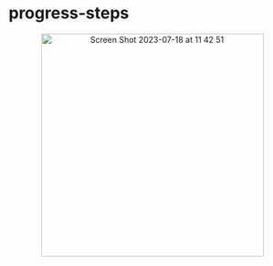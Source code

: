 # progress-steps

<p align="center"><img width="390" alt="Screen Shot 2023-07-18 at 11 42 51" src="https://github.com/ESJiang/progress-steps/assets/43910771/075ce2f9-c5a1-4b4f-83b7-211915d185d2"></p>
